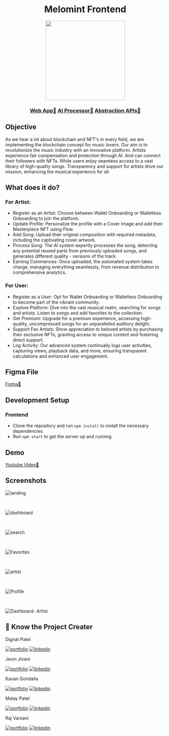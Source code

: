 <div align="center">
  <h1>Melomint Frontend</h1>

<img src="https://github.com/melomint-dev/.github/assets/74860406/6badefeb-383c-4b18-b2f7-c0608162d645" width="250"/>
</div>
<div align="center">
 <h3><a href="https://melomint.vercel.app/">Web App🔗</a> <a href="https://melomint-infra.centralindia.cloudapp.azure.com/docs/">AI Processor🔗</a> <a href="https://melomint-infra.centralindia.cloudapp.azure.com/api/">Abstraction APIs🔗</a></h3>
  
</div>

## Objective

As we hear a lot about blockchain and NFT's in every field, we are implementing the blockchain concept for music lovers. Our aim is to revolutionize the music industry with an innovative platform. Artists experience fair compensation and protection through AI. And can connect  their followers with NFTs. While users enjoy seamless access to a vast library of high-quality songs. Transparency and support for artists drive our mission, enhancing the musical experience for all. 

## What does it do?

### For Artist:

- Register as an Artist: Choose between Wallet Onboarding or Walletless Onboarding to join the platform.
- Update Profile: Personalize the profile with a Cover Image and add their Masterpiece NFT using Flow.
- Add Song: Upload their original composition with required metadata, including the captivating cover artwork.
- Process Song: The AI system expertly processes the song, detecting any potential reused parts from previously uploaded songs, and generates different quality - versions of the track.
- Earning Commences: Once uploaded, the automated system takes charge, managing everything seamlessly, from revenue distribution to comprehensive analytics.

### For User:

- Register as a User: Opt for Wallet Onboarding or Walletless Onboarding to become part of the vibrant community.
- Explore Platform: Dive into the vast musical realm, searching for songs and artists. Listen to songs and add favorites to the collection.
- Get Premium: Upgrade for a premium experience, accessing high-quality, uncompressed songs for an unparalleled auditory delight.
- Support Fav Artists: Show appreciation to beloved artists by purchasing their exclusive NFTs, granting access to unique content and fostering direct support.
- Log Activity: Our advanced system continually logs user activities, capturing views, playback data, and more, ensuring transparent calculations and enhanced user engagement.

## Figma File

<a href="https://www.figma.com/file/prWWyR3R618kjUelK0MBiW/MeloMint?type=design&node-id=773%3A826&mode=design&t=xtHZSVze7ydC25kq-1">Figma🔗</a></h3>

## Development Setup

### Frontend

- Clone the repository and run `npm install` to install the necessary dependencies.
- Run `npm start` to get the server up and running.

## Demo

<a href="https://www.youtube.com/watch?v=IzBVYDsGlIA">Youtube Video🔗</a></h3>

## Screenshots

![landing](https://github.com/melomint-dev/frontend/assets/74830378/c10c0614-821c-4395-bf85-92a4d0850f60)

<br>

![dashboard](https://github.com/melomint-dev/frontend/assets/74830378/df490aa7-9339-4fa9-91dd-06ae5fe21cc8)


<br>

![search](https://github.com/melomint-dev/frontend/assets/74830378/a800206c-e785-46a8-8d2d-2b0f5c5e1df8)


<br>

![Favorites](https://github.com/melomint-dev/frontend/assets/74830378/223b660c-3517-4b35-8188-974c7f347070)


<br>

![artist](https://github.com/melomint-dev/frontend/assets/74830378/eeece735-939d-4055-803e-68db3ea6c726)


<br>

![Profile](https://github.com/melomint-dev/frontend/assets/74830378/e0c7e8ce-d196-41cd-a32b-f364d5ea88b7)

<br>

![Dashboard- Artist](https://github.com/melomint-dev/frontend/assets/74830378/3cac8d35-280b-4a21-8261-08afa926e706)

## 🔗 Know the Project Creater

Dignat Patel

[![portfolio](https://img.shields.io/badge/github_portfolio-000?style=for-the-badge&logo=ko-fi&logoColor=white)](https://github.com/digant15803)
[![linkedin](https://img.shields.io/badge/linkedin-0A66C2?style=for-the-badge&logo=linkedin&logoColor=white)](https://www.linkedin.com/in/digant-patel-255375209/)


Jevin Jivani

[![portfolio](https://img.shields.io/badge/github_portfolio-000?style=for-the-badge&logo=ko-fi&logoColor=white)](https://github.com/jevinjivani2507)
[![linkedin](https://img.shields.io/badge/linkedin-0A66C2?style=for-the-badge&logo=linkedin&logoColor=white)](https://www.linkedin.com/in/jevinjivani/)

Kavan Gondalia

[![portfolio](https://img.shields.io/badge/github_portfolio-000?style=for-the-badge&logo=ko-fi&logoColor=white)](https://www.linkedin.com/in/kavania2002/)
[![linkedin](https://img.shields.io/badge/linkedin-0A66C2?style=for-the-badge&logo=linkedin&logoColor=white)](https://github.com/kavania2002)

Malay Patel

[![portfolio](https://img.shields.io/badge/github_portfolio-000?style=for-the-badge&logo=ko-fi&logoColor=white)](https://github.com/malay44)
[![linkedin](https://img.shields.io/badge/linkedin-0A66C2?style=for-the-badge&logo=linkedin&logoColor=white)](https://www.linkedin.com/in/malaypatelau/)

Raj Varsani

[![portfolio](https://img.shields.io/badge/github_portfolio-000?style=for-the-badge&logo=ko-fi&logoColor=white)](https://github.com/RajVarsani)
[![linkedin](https://img.shields.io/badge/linkedin-0A66C2?style=for-the-badge&logo=linkedin&logoColor=white)](https://www.linkedin.com/in/varsani-raj/)

